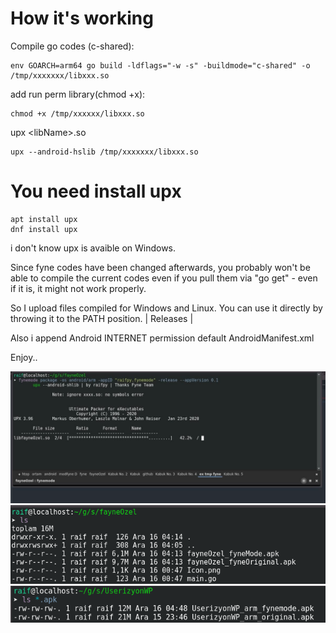 # How it's working

Compile go codes (c-shared):

    env GOARCH=arm64 go build -ldflags="-w -s" -buildmode="c-shared" -o /tmp/xxxxxxx/libxxx.so
  
add run perm library(chmod +x):

    chmod +x /tmp/xxxxxx/libxxx.so
        
        
upx \<libName\>.so

    upx --android-hslib /tmp/xxxxxxx/libxxx.so
      

# You need install upx

    apt install upx
    dnf install upx
      
i don't know upx is avaible on Windows.

Since fyne codes have been changed afterwards, you probably won't be able to compile the current codes even if you pull them via "go get" - even if it is, it might not work properly.

So I upload files compiled for Windows and Linux.
You can use it directly by throwing it to the PATH position. | Releases |

Also i append Android INTERNET permission default AndroidManifest.xml

Enjoy..

<img src="https://github.com/raifpy/fynemode/blob/main/resource/fyneMode.png">
<img src="https://github.com/raifpy/fynemode/blob/main/resource/r.png">
<img src="https://github.com/raifpy/fynemode/blob/main/resource/r2.png">
